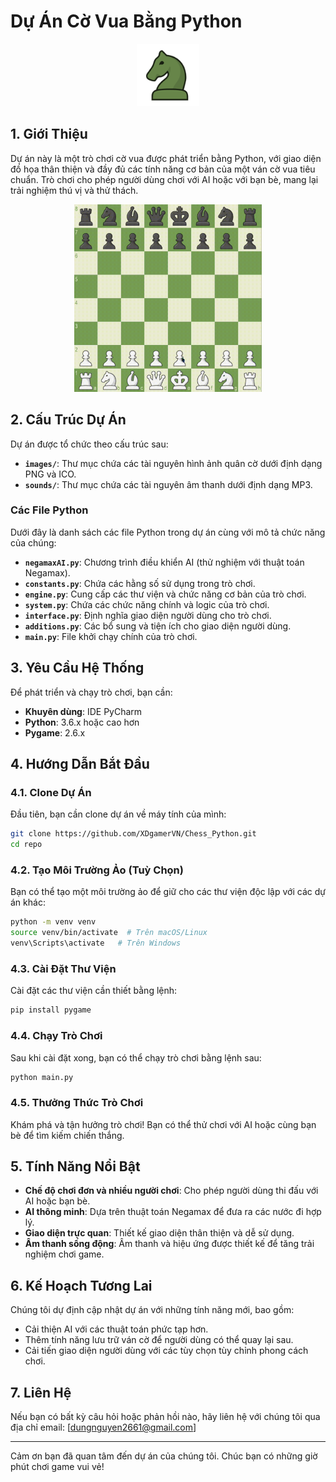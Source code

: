 # **Dự Án Cờ Vua Bằng Python**

<div align="center">
    <img src="images/logo.png" alt="Ảnh gif gameplay" width="100" height="100">
</div>

## 1. Giới Thiệu

Dự án này là một trò chơi cờ vua được phát triển bằng Python, với giao diện đồ họa thân thiện và đầy đủ các tính năng cơ bản của một ván cờ vua tiêu chuẩn. Trò chơi cho phép người dùng chơi với AI hoặc với bạn bè, mang lại trải nghiệm thú vị và thử thách.

<div align="center">
    <img src="images/gameplay.gif" alt="Ảnh gif gameplay" width="300" height="300">
</div>


## 2. Cấu Trúc Dự Án

Dự án được tổ chức theo cấu trúc sau:

- **`images/`**: Thư mục chứa các tài nguyên hình ảnh quân cờ dưới định dạng PNG và ICO.
- **`sounds/`**: Thư mục chứa các tài nguyên âm thanh dưới định dạng MP3.

### Các File Python

Dưới đây là danh sách các file Python trong dự án cùng với mô tả chức năng của chúng:

- **`negamaxAI.py`**: Chương trình điều khiển AI (thử nghiệm với thuật toán Negamax).
- **`constants.py`**: Chứa các hằng số sử dụng trong trò chơi.
- **`engine.py`**: Cung cấp các thư viện và chức năng cơ bản của trò chơi.
- **`system.py`**: Chứa các chức năng chính và logic của trò chơi.
- **`interface.py`**: Định nghĩa giao diện người dùng cho trò chơi.
- **`additions.py`**: Các bổ sung và tiện ích cho giao diện người dùng.
- **`main.py`**: File khởi chạy chính của trò chơi.

## 3. Yêu Cầu Hệ Thống

Để phát triển và chạy trò chơi, bạn cần:

- **Khuyên dùng**: IDE PyCharm
- **Python**: 3.6.x hoặc cao hơn
- **Pygame**: 2.6.x

## 4. Hướng Dẫn Bắt Đầu

### 4.1. Clone Dự Án

Đầu tiên, bạn cần clone dự án về máy tính của mình:

```bash
git clone https://github.com/XDgamerVN/Chess_Python.git
cd repo
```

### 4.2. Tạo Môi Trường Ảo (Tuỳ Chọn)

Bạn có thể tạo một môi trường ảo để giữ cho các thư viện độc lập với các dự án khác:

```bash
python -m venv venv
source venv/bin/activate  # Trên macOS/Linux
venv\Scripts\activate   # Trên Windows
```

### 4.3. Cài Đặt Thư Viện

Cài đặt các thư viện cần thiết bằng lệnh:

```bash
pip install pygame
```

### 4.4. Chạy Trò Chơi

Sau khi cài đặt xong, bạn có thể chạy trò chơi bằng lệnh sau:

```bash
python main.py
```

### 4.5. Thưởng Thức Trò Chơi

Khám phá và tận hưởng trò chơi! Bạn có thể thử chơi với AI hoặc cùng bạn bè để tìm kiếm chiến thắng.

## 5. Tính Năng Nổi Bật

- **Chế độ chơi đơn và nhiều người chơi**: Cho phép người dùng thi đấu với AI hoặc bạn bè.
- **AI thông minh**: Dựa trên thuật toán Negamax để đưa ra các nước đi hợp lý.
- **Giao diện trực quan**: Thiết kế giao diện thân thiện và dễ sử dụng.
- **Âm thanh sống động**: Âm thanh và hiệu ứng được thiết kế để tăng trải nghiệm chơi game.

## 6. Kế Hoạch Tương Lai

Chúng tôi dự định cập nhật dự án với những tính năng mới, bao gồm:

- Cải thiện AI với các thuật toán phức tạp hơn.
- Thêm tính năng lưu trữ ván cờ để người dùng có thể quay lại sau.
- Cải tiến giao diện người dùng với các tùy chọn tùy chỉnh phong cách chơi.

## 7. Liên Hệ

Nếu bạn có bất kỳ câu hỏi hoặc phản hồi nào, hãy liên hệ với chúng tôi qua địa chỉ email: [dungnguyen2661@gmail.com]

---

Cảm ơn bạn đã quan tâm đến dự án của chúng tôi. Chúc bạn có những giờ phút chơi game vui vẻ!
